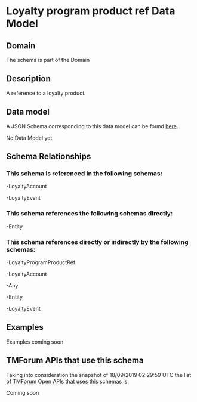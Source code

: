 # Loyalty program product ref Data Model

## Domain

The  schema is part of the  Domain

## Description

A reference to a loyalty product.

## Data model

A JSON Schema corresponding to this data model can be found
[here](https://github.com/tmforum-rand/schemas/blob/master/Product/LoyaltyProgramProductRef.schema.json).

No Data Model yet

## Schema Relationships

### This schema is referenced in the following schemas:

-LoyaltyAccount

-LoyaltyEvent

### This schema references the following schemas directly:

-Entity

### This schema references directly or indirectly by the following schemas:

-LoyaltyProgramProductRef

-LoyaltyAccount

-Any

-Entity

-LoyaltyEvent



## Examples

Examples coming soon

## TMForum APIs that use this schema

Taking into consideration the snapshot of 18/09/2019 02:29:59 UTC the list of [TMForum Open APIs](https://www.tmforum.org/open-apis/) that uses this schemas is:

Coming soon